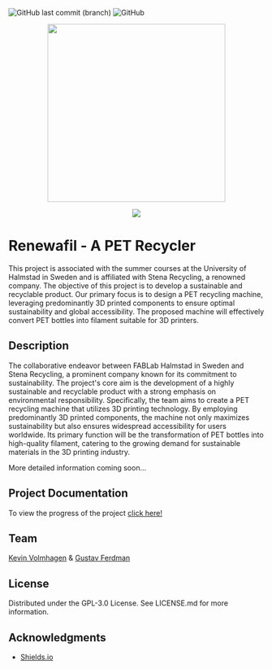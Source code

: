 ![GitHub last commit (branch)](https://img.shields.io/github/last-commit/KevinOW/HALMSTAD_FABLAB_PET_RECYCLER/main?style=for-the-badge)
![GitHub](https://img.shields.io/github/license/KevinOW/HALMSTAD_FABLAB_PET_RECYCLER?style=for-the-badge)

<p align="center">
  <img src="https://i.imgur.com/lYyZsGH.png" width="350px">
</p>

<p align="center">
  <img src="https://i.imgur.com/KgaTh74.png">
</p>

# Renewafil - A PET Recycler

This project is associated with the summer courses at the University of Halmstad in Sweden and is affiliated with Stena Recycling, a renowned company. The objective of this project is to develop a sustainable and recyclable product. Our primary focus is to design a PET recycling machine, leveraging predominantly 3D printed components to ensure optimal sustainability and global accessibility. The proposed machine will effectively convert PET bottles into filament suitable for 3D printers.


## Description
The collaborative endeavor between FABLab Halmstad in Sweden and Stena Recycling, a prominent company known for its commitment to sustainability. The project's core aim is the development of a highly sustainable and recyclable product with a strong emphasis on environmental responsibility. Specifically, the team aims to create a PET recycling machine that utilizes 3D printing technology. By employing predominantly 3D printed components, the machine not only maximizes sustainability but also ensures widespread accessibility for users worldwide. Its primary function will be the transformation of PET bottles into high-quality filament, catering to the growing demand for sustainable materials in the 3D printing industry.

More detailed information coming soon...

## Project Documentation
To view the progress of the project [click here!](/Documentation-of-Project.md)

## Team
[Kevin Volmhagen](https://github.com/KevinOW) &
[Gustav Ferdman](https://github.com/Gustavio101)

## License
Distributed under the GPL-3.0 License. See LICENSE.md for more information.

## Acknowledgments
 - [Shields.io](https://shields.io/)

